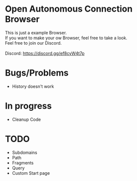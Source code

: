 # Open Autonomous Connection Browser

This is just a example Browser.<br />
If you want to make your ow Browser, feel free to take a look.<br />
Feel free to join our Discord.
<br />
<br />
Discord: https://discord.gg/ef8cyW4t7p

# Bugs/Problems
- History doesn't work
# In progress
- Cleanup Code
# TODO
- Subdomains
- Path
- Fragments
- Query
- Custom Start page